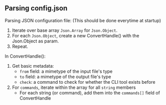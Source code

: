 ## Parsing config.json

Parsing JSON configuration file: (This should be done everytime at startup)

1. Iterate over base array `Json.Array` for `Json.Object`.
2. For each `Json.Object`, create a new ConvertHandle() with the Json.Object as
param.
3. Repeat.

In ConvertHandle():

1. Get basic metadata:
    * `from` field: a mimetype of the input file's type
    * `to` field: a mimetype of the output file's type
    * `check`: a command to check for whether the CLI tool exists before
2. For `commands`, iterate within the array for all `string` members
    * For each string (or command), add them into the `commands[]` field of
      ConvertHandle
